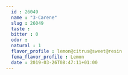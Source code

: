 ```yaml
---
  id : 26049
  name : "3-Carene"
  slug : 26049
  taste : 
  bitter : 0
  odor : 
  natural : 1
  flavor_profile : lemon@citrus@sweet@resin
  fema_flavor_profile : Lemon
  date : 2019-03-26T08:47:11+01:00
---
```



